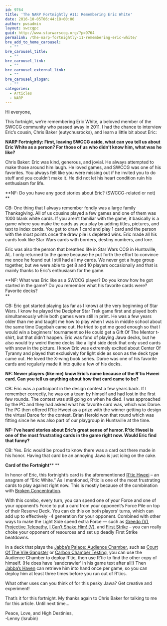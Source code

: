```yaml
---
id: 9764
title: 'The NARP Fortnightly #11: Remembering Eric White'
date: 2016-10-05T06:44:18+00:00
author: pwsadmin
layout: swccgpc
guid: http://www.starwarsccg.org/?p=9764
permalink: /the-narp-fortnightly-11-remembering-eric-white/
bre_add_to_home_carousel:
  - ""
bre_carousel_title:
  - ""
bre_carousel_link:
  - ""
bre_carousel_external_link:
  - ""
bre_carousel_slogan:
  - ""
categories:
  - Articles
  - NARP
---
```

Hi everyone,

This fortnight, we’re remembering Eric White, a beloved member of the SWCCG community who passed away in 2011. I had the chance to interview Eric’s cousin, Chris Baker (eutychusrocks), and learn a little bit about Eric:

**NARP Fortnightly: First, leaving SWCCG aside, what can you tell us about Eric White as a person? For those of us who didn&#8217;t know him, what was he like?**

Chris Baker: Eric was kind, generous, and jovial. He always attempted to make those around him laugh. He loved games, and SWCCG was one of his favorites. You always felt like you were missing out if he invited you to do stuff and you couldn’t make it. He did not let his heart condition ruin his enthusiasm for life.

**NF: Do you have any good stories about Eric? (SWCCG-related or not)  
** 

CB: One thing that I always remember fondly was a large family Thanksgiving. All of us cousins played a few games and one of them was 1000 blank white cards. If you aren’t familiar with the game, it basically is a game where you make the cards as you play by adding titles, pictures, and text to index cards. You get to draw 1 card and play 1 card and the person with the most points once the draw pile is depleted wins. Eric made all his cards look like Star Wars cards with borders, destiny numbers, and lore.

Eric was also the person that breathed life in Star Wars CCG in Huntsville, AL. I only returned to the game because he put forth the effort to convince me once he found out I still had all my cards. We never got a huge group together, but we were able to get 8 and 10 players occasionally and that is mainly thanks to Eric’s enthusiasm for the game.

**NF: What was Eric like as a SWCCG player? Do you know how he got started in the game? Do you remember what his favorite cards were? Favorite decks?  
** 

CB: Eric got started playing (as far as I know) at the very beginning of Star Wars. I know he played the Decipher Star Trek game first and played both simultaneously while both games were still in print. He was a few years older than me and taught me how to play when I was in middle school about the same time Dagobah came out. He tried to get me good enough so that I would win a beginners’ tournament so He could get a Gift Of The Mentor t-shirt, but that didn’t happen. Eric was fond of playing Jawa decks, but he also would try weird theme decks like a light side deck that only used cards with snow in the picture. I know Eric was extremely excited about Center Of Tyranny and played that exclusively for light side as soon as the deck type came out. He loved the X-wing book series. Daroe was one of his favorite cards and regularly made it into quite a few of his decks.

**NF: Newer players (like me) know Eric&#8217;s name because of the R&#8217;tic Hweei card. Can you tell us anything about how that card came to be?**

CB: Eric was a participant in the design contest a few years back. If I remember correctly, he was on a team by himself and had lost in the first few rounds. The contest was still going on when he died. I was approached by the PC and they had asked what his favorite card was, which was Daroe. The PC then offered R’tic Hweei as a prize with the winner getting to design the virtual Daroe for the contest. Brian Herold won that round which was fitting since he was also part of our playgroup in Huntsville at the time.

**NF: I&#8217;ve heard stories about Eric&#8217;s great sense of humor. R&#8217;tic Hweei is one of the most frustrating cards in the game right now. Would Eric find that funny?**

CB: Yes. Eric would be proud to know there was a card out there made in his honor. Having that card be an annoying Jawa is just icing on the cake.

**Card of the Fortnight**** **

In honor of Eric, this fortnight’s card is the aforementioned [R’tic Hweei](http://www.starwarsccg.org/cardlist-beta/img/Set0-Dark/rtichweei.gif) – an anagram of “Eric White.” As I mentioned, R’tic is one of the most frustrating cards to play against right now. This is mostly because of the combination with [Broken Concentration](http://www.starwarsccg.org/cardlist-beta/img/Dagobah-Dark/brokenconcentration.gif).

With this combo, every turn, you can spend one of your Force and one of your opponent’s Force to put a card from your opponent’s Force Pile on top of their Reserve Deck. You can do this on both players’ turns, which can add up to effectively -4 generation for your opponent. Combined with other ways to make the Light Side spend extra Force &#8212; such as [Greedo (V)](http://www.starwarsccg.org/cardlist-beta/img/Set4-Dark/greedo.gif), [Projective Telepathy](http://www.starwarsccg.org/cardlist-beta/img/CloudCity-Dark/projectivetelepathy.gif), [I Can’t Shake Him! (V)](http://www.starwarsccg.org/cardlist-beta/img/Set0-Dark/icantshakehim.gif), and [First Strike](http://www.starwarsccg.org/cardlist-beta/img/SpecialEdition-Dark/firststrike.gif) – you can really choke your opponent of resources and set up deadly First Strike beatdowns.

In a deck that plays the [Jabba’s Palace: Audience Chamber](http://www.starwarsccg.org/cardlist-beta/img/JabbasPalace-Dark/jabbaspalaceaudiencechamber.gif), such as [Court Of The Vile Gangster](http://www.starwarsccg.org/cardlist-beta/img/Premium-Dark/courtofthevilegangster.gif) or [Carbon Chamber Testing](http://www.starwarsccg.org/cardlist-beta/img/SpecialEdition-Dark/carbonchambertesting.gif), you can use the Audience Chamber to deploy R’tic, then use R’tic to find the other copy of himself. (He does have ‘sandcrawler’ in his game text after all!) Then [Jabba’s Haven](http://www.starwarsccg.org/cardlist-beta/img/Set1-Dark/jabbashaven.gif) can retrieve him into hand once per game, so you can deploy him at least three times before you run out of R’tics.

What other uses can you think of for this pesky Jawa? Get creative and experiment!

That’s it for this fortnight. My thanks again to Chris Baker for talking to me for this article. Until next time…

Peace, Love, and High Destinies,  
-Lenny (lsrubin)